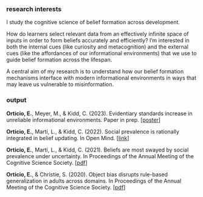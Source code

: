 

### research interests
I study the cognitive science of belief formation across development. 

How do learners select relevant data from an effectively infinite space of inputs in order to form beliefs accurately and efficiently? I’m interested in both the internal cues (like curiosity and metacognition) and the external cues (like the affordances of our informational environments) that we use to guide belief formation across the lifespan. 

A central aim of my research is to understand how our belief formation mechanisms interface with modern informational environments in ways that may leave us vulnerable to misinformation.

### output
**Orticio, E.**, Meyer, M., & Kidd, C. (2023). Evidentiary standards increase in unreliable informational environments. Paper in prep. [[poster](https://orticio.com/assets/bcccd23_poster_v2.pdf)]

**Orticio, E.**, Martí, L., & Kidd, C. (2022). Social prevalence is rationally integrated in belief updating. In Open Mind. [[link](https://direct.mit.edu/opmi/article/doi/10.1162/opmi_a_00056/111216/Social-Prevalence-Is-Rationally-Integrated-in)]

**Orticio, E.**, Martí, L., & Kidd, C. (2021). Beliefs are most swayed by social prevalence under uncertainty. In Proceedings of the Annual Meeting of the Cognitive Science Society. [[pdf](https://escholarship.org/content/qt7sb1h1fp/qt7sb1h1fp.pdf)]

**Orticio, E.**, & Christie, S. (2020). Object bias disrupts rule-based generalization in adults across domains. In Proceedings of the Annual Meeting of the Cognitive Science Society. [[pdf](https://www.cognitivesciencesociety.org/cogsci20/papers/0148/0148.pdf)]

